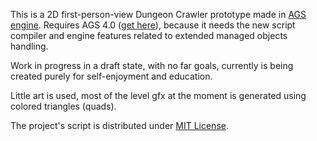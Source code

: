 This is a 2D first-person-view Dungeon Crawler prototype made in [AGS engine](https://www.adventuregamestudio.co.uk/).
Requires AGS 4.0 ([get here](https://www.adventuregamestudio.co.uk/forums/ags-engine-editor-releases/ags-4-0-early-alpha-for-public-test/)), because it needs the new script compiler and engine features related to extended managed objects handling.

Work in progress in a draft state, with no far goals, currently is being created purely for self-enjoyment and education.

Little art is used, most of the level gfx at the moment is generated using colored triangles (quads).

The project's script is distributed under [MIT License](LICENSE.md).
